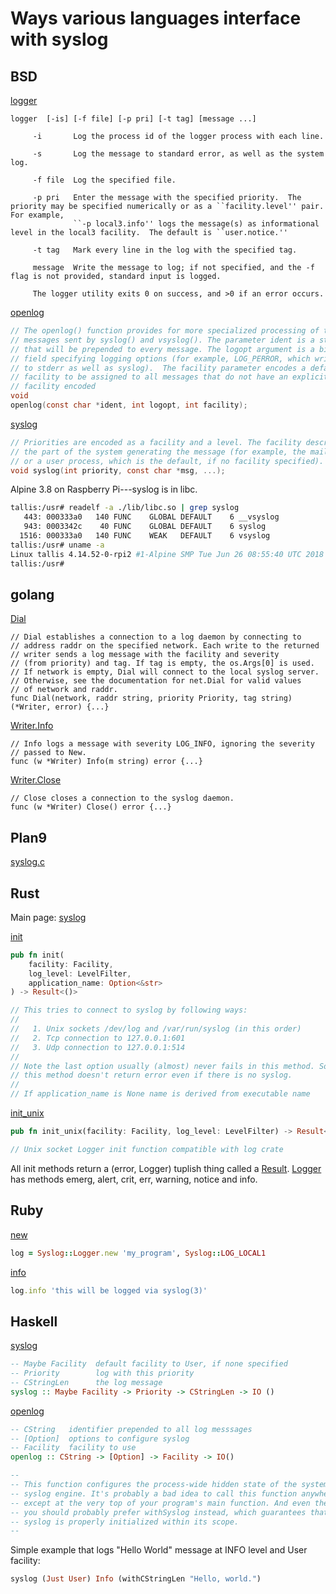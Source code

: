 # Ways various languages interface with syslog

## BSD

[logger](http://man.openbsd.org/logger)
```
logger	[-is] [-f file] [-p pri] [-t tag] [message ...]

     -i       Log the process id of the logger process with each line.

     -s       Log the message to standard error, as well as the system log.

     -f file  Log the specified file.

     -p pri   Enter the message with the specified priority.  The priority may be specified numerically or as a ``facility.level'' pair.  For example,
              ``-p local3.info'' logs the message(s) as informational level in the local3 facility.  The default is ``user.notice.''

     -t tag   Mark every line in the log with the specified tag.

     message  Write the message to log; if not specified, and the -f flag is not provided, standard input is logged.

     The logger utility exits 0 on success, and >0 if an error occurs.

```


[openlog](http://man.openbsd.org/syslog)
```C
// The openlog() function provides for more specialized processing of the 
// messages sent by syslog() and vsyslog(). The parameter ident is a string 
// that will be prepended to every message. The logopt argument is a bit 
// field specifying logging options (for example, LOG_PERROR, which writes
// to stderr as well as syslog).  The facility parameter encodes a default
// facility to be assigned to all messages that do not have an explicit
// facility encoded
void 
openlog(const char *ident, int logopt, int facility);
```

[syslog](http://man.openbsd.org/syslog)
```C
// Priorities are encoded as a facility and a level. The facility describes
// the part of the system generating the message (for example, the mail system
// or a user process, which is the default, if no facility specified).
void syslog(int priority, const char *msg, ...);
```

Alpine 3.8 on Raspberry Pi---syslog is in libc.

```bash
tallis:/usr# readelf -a ./lib/libc.so | grep syslog
   443: 000333a0   140 FUNC    GLOBAL DEFAULT    6 __vsyslog
   943: 0003342c    40 FUNC    GLOBAL DEFAULT    6 syslog
  1516: 000333a0   140 FUNC    WEAK   DEFAULT    6 vsyslog
tallis:/usr# uname -a
Linux tallis 4.14.52-0-rpi2 #1-Alpine SMP Tue Jun 26 08:55:40 UTC 2018 armv7l Linux
tallis:/usr# 
```



## golang
[Dial](https://golang.org/src/log/syslog/syslog.go?s=2740:2820#L108)
```golang
// Dial establishes a connection to a log daemon by connecting to
// address raddr on the specified network. Each write to the returned
// writer sends a log message with the facility and severity
// (from priority) and tag. If tag is empty, the os.Args[0] is used.
// If network is empty, Dial will connect to the local syslog server.
// Otherwise, see the documentation for net.Dial for valid values
// of network and raddr.
func Dial(network, raddr string, priority Priority, tag string) (*Writer, error) {...}
```

[Writer.Info](https://golang.org/src/log/syslog/syslog.go?s=5357:5394#L225)
```golang
// Info logs a message with severity LOG_INFO, ignoring the severity
// passed to New.
func (w *Writer) Info(m string) error {...}
```

[Writer.Close](https://golang.org/src/log/syslog/syslog.go?s=3996:4026#L169)
```golang
// Close closes a connection to the syslog daemon.
func (w *Writer) Close() error {...}
```


## Plan9

[syslog.c](https://github.com/brho/plan9/blob/master/sys/src/libc/9sys/syslog.c)

## Rust

Main page: [syslog](https://docs.rs/syslog/4.0.1/syslog/)

[init](https://docs.rs/syslog/4.0.1/syslog/fn.init.html)
```Rust
pub fn init(
    facility: Facility, 
    log_level: LevelFilter, 
    application_name: Option<&str>
) -> Result<()>

// This tries to connect to syslog by following ways:
// 
//   1. Unix sockets /dev/log and /var/run/syslog (in this order)
//   2. Tcp connection to 127.0.0.1:601
//   3. Udp connection to 127.0.0.1:514
//
// Note the last option usually (almost) never fails in this method. So 
// this method doesn't return error even if there is no syslog.
// 
// If application_name is None name is derived from executable name
```

[init_unix](https://docs.rs/syslog/4.0.1/syslog/fn.init_unix.html)
```Rust
pub fn init_unix(facility: Facility, log_level: LevelFilter) -> Result<()>

// Unix socket Logger init function compatible with log crate
```

All init methods return a (error, Logger) tuplish thing called a [Result](https://docs.rs/syslog/4.0.1/syslog/type.Result.html).
[Logger](https://docs.rs/syslog/4.0.1/syslog/struct.Logger.html) has methods
emerg, alert, crit, err, warning, notice and info.

## Ruby

[new](https://docs.ruby-lang.org/en/2.1.0/Syslog/Logger.html#method-c-new)
```Ruby
log = Syslog::Logger.new 'my_program', Syslog::LOG_LOCAL1
```

[info](https://docs.ruby-lang.org/en/2.1.0/Syslog/Logger.html#method-i-info)
```Ruby
log.info 'this will be logged via syslog(3)'
```

## Haskell


[syslog](http://hackage.haskell.org/package/hsyslog-5.0.1/docs/System-Posix-Syslog.html#v:syslog)
```Haskell
-- Maybe Facility  default facility to User, if none specified
-- Priority        log with this priority
-- CStringLen      the log message
syslog :: Maybe Facility -> Priority -> CStringLen -> IO ()
```


[openlog](http://hackage.haskell.org/package/hsyslog-5.0.1/docs/System-Posix-Syslog.html#v:openlog)
```Haskell
-- CString   identifier prepended to all log messsages
-- [Option]  options to configure syslog
-- Facility  facility to use
openlog :: CString -> [Option] -> Facility -> IO()

--
-- This function configures the process-wide hidden state of the system's 
-- syslog engine. It's probably a bad idea to call this function anywhere 
-- except at the very top of your program's main function. And even then 
-- you should probably prefer withSyslog instead, which guarantees that 
-- syslog is properly initialized within its scope.
--
```

Simple example that logs "Hello World" message at INFO level and User facility:
```Haskell
syslog (Just User) Info (withCStringLen "Hello, world.")
```


